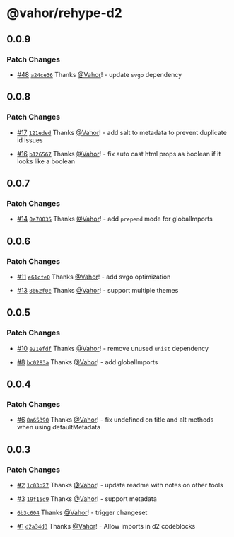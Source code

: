 # @vahor/rehype-d2

## 0.0.9

### Patch Changes

- [#48](https://github.com/Vahor/rehype-d2/pull/48) [`a24ce36`](https://github.com/Vahor/rehype-d2/commit/a24ce3644214fa06f23239710291b7be021d3bb8) Thanks [@Vahor](https://github.com/Vahor)! - update `svgo` dependency

## 0.0.8

### Patch Changes

- [#17](https://github.com/Vahor/rehype-d2/pull/17) [`121eded`](https://github.com/Vahor/rehype-d2/commit/121ededd0d42950bcc455edaca1fb73a46df49ca) Thanks [@Vahor](https://github.com/Vahor)! - add salt to metadata to prevent duplicate id issues

- [#16](https://github.com/Vahor/rehype-d2/pull/16) [`b126567`](https://github.com/Vahor/rehype-d2/commit/b126567ea128932756f9befba0eac91f4f3654e2) Thanks [@Vahor](https://github.com/Vahor)! - fix auto cast html props as boolean if it looks like a boolean

## 0.0.7

### Patch Changes

- [#14](https://github.com/Vahor/rehype-d2/pull/14) [`0e70035`](https://github.com/Vahor/rehype-d2/commit/0e700354bea8faf752f3be483eb4b9ac41aa6276) Thanks [@Vahor](https://github.com/Vahor)! - add `prepend` mode for globalImports

## 0.0.6

### Patch Changes

- [#11](https://github.com/Vahor/rehype-d2/pull/11) [`e61cfe0`](https://github.com/Vahor/rehype-d2/commit/e61cfe03b0748c77e32fd86dcfe211919d04a1eb) Thanks [@Vahor](https://github.com/Vahor)! - add svgo optimization

- [#13](https://github.com/Vahor/rehype-d2/pull/13) [`8b62f0c`](https://github.com/Vahor/rehype-d2/commit/8b62f0c6ba51207e2e463274fa1f91672bab3934) Thanks [@Vahor](https://github.com/Vahor)! - support multiple themes

## 0.0.5

### Patch Changes

- [#10](https://github.com/Vahor/rehype-d2/pull/10) [`e21efdf`](https://github.com/Vahor/rehype-d2/commit/e21efdfe42be946abb3c0e77775e6ec88c8b4a4e) Thanks [@Vahor](https://github.com/Vahor)! - remove unused `unist` dependency

- [#8](https://github.com/Vahor/rehype-d2/pull/8) [`bc0283a`](https://github.com/Vahor/rehype-d2/commit/bc0283aaaf9f1d6c8ac0994f176e1a7ccaa9f091) Thanks [@Vahor](https://github.com/Vahor)! - add globalImports

## 0.0.4

### Patch Changes

- [#6](https://github.com/Vahor/rehype-d2/pull/6) [`8a65390`](https://github.com/Vahor/rehype-d2/commit/8a65390ed07f917da86b249e7f1d2b2d5e946345) Thanks [@Vahor](https://github.com/Vahor)! - fix undefined on title and alt methods when using defaultMetadata

## 0.0.3

### Patch Changes

- [#2](https://github.com/Vahor/rehype-d2/pull/2) [`1c03b27`](https://github.com/Vahor/rehype-d2/commit/1c03b274690aa4be8edf01b9be3ee545b0493034) Thanks [@Vahor](https://github.com/Vahor)! - update readme with notes on other tools

- [#3](https://github.com/Vahor/rehype-d2/pull/3) [`19f15d9`](https://github.com/Vahor/rehype-d2/commit/19f15d92ab71448b1028cec6cc3836ae0e6945a3) Thanks [@Vahor](https://github.com/Vahor)! - support metadata

- [`6b3c604`](https://github.com/Vahor/rehype-d2/commit/6b3c60477642273f1a997c5aca3f8fda08c31c20) Thanks [@Vahor](https://github.com/Vahor)! - trigger changeset

- [#1](https://github.com/Vahor/rehype-d2/pull/1) [`d2a34d3`](https://github.com/Vahor/rehype-d2/commit/d2a34d300ae0fd3a0e49c40189a61d353a40ded3) Thanks [@Vahor](https://github.com/Vahor)! - Allow imports in d2 codeblocks
